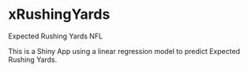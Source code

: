 # xRushingYards
Expected Rushing Yards NFL

This is a Shiny App using a linear regression model to predict Expected Rushing Yards.
